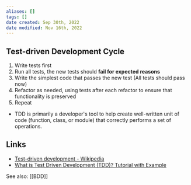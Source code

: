 ```yaml
---
aliases: []
tags: []
date created: Sep 30th, 2022
date modified: Nov 16th, 2022
---
```


## Test-driven Development Cycle
1. Write tests first
2. Run all tests, the new tests should **fail for expected reasons**
3. Write the simplest code that passes the new test (All tests should pass now)
4. Refactor as needed, using tests after each refactor to ensure that functionality is preserved
5. Repeat

- TDD is primarily a developer's tool to help create well-written unit of code (function, class, or module) that correctly performs a set of operations.
## Links
- [Test-driven development - Wikipedia](https://en.wikipedia.org/wiki/Test-driven_development)
- [What is Test Driven Development (TDD)? Tutorial with Example](https://www.guru99.com/test-driven-development.html)

See also: [[BDD]]